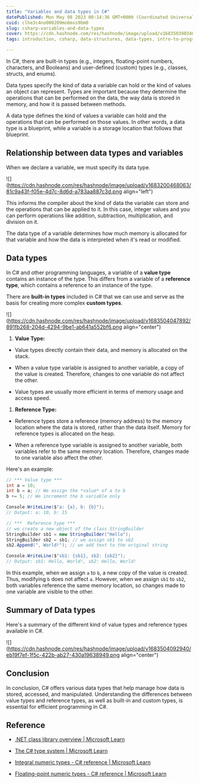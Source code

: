 ```yaml
---
title: "Variables and data types in C#"
datePublished: Mon May 08 2023 00:14:36 GMT+0000 (Coordinated Universal Time)
cuid: clhe3c4no000209mo6mxs9bm0
slug: csharp-variables-and-data-types
cover: https://cdn.hashnode.com/res/hashnode/image/upload/v1683503903409/fa09a568-892e-4409-965e-440d0016b15d.png
tags: introduction, csharp, data-structures, data-types, intro-to-programming

---
```


In C#, there are built-in types (e.g., integers, floating-point numbers, characters, and Booleans) and user-defined (custom) types (e.g., classes, structs, and enums).

Data types specify the kind of data a variable can hold or the kind of values an object can represent. Types are important because they determine the operations that can be performed on the data, the way data is stored in memory, and how it is passed between methods.

A data type defines the kind of values a variable can hold and the operations that can be performed on those values. In other words, a data type is a blueprint, while a variable is a storage location that follows that blueprint.

## Relationship between data types and variables

When we declare a variable, we must specify its data type.

![](https://cdn.hashnode.com/res/hashnode/image/upload/v1683200468063/81c9a43f-f05e-4d7c-8d6d-a783aa887c3d.png align="left")

This informs the compiler about the kind of data the variable can store and the operations that can be applied to it. In this case, integer values and you can perform operations like addition, subtraction, multiplication, and division on it.

The data type of a variable determines how much memory is allocated for that variable and how the data is interpreted when it's read or modified.

## Data types

In C# and other programming languages, a variable of a **value type** contains an instance of the type. This differs from a variable of a **reference type**, which contains a reference to an instance of the type.

There are **built-in types** included in C# that we can use and serve as the basis for creating more complex **custom types**.

![](https://cdn.hashnode.com/res/hashnode/image/upload/v1683504047892/891fb268-204d-4294-9be1-ab641a552bf6.png align="center")

1. **Value Type:**
    

* Value types directly contain their data, and memory is allocated on the stack.
    
* When a value type variable is assigned to another variable, a copy of the value is created. Therefore, changes to one variable do not affect the other.
    
* Value types are usually more efficient in terms of memory usage and access speed.
    

1. **Reference Type:**
    

* Reference types store a reference (memory address) to the memory location where the data is stored, rather than the data itself. Memory for reference types is allocated on the heap.
    
* When a reference type variable is assigned to another variable, both variables refer to the same memory location. Therefore, changes made to one variable also affect the other.
    

Here's an example:

```csharp
// *** Value type ***
int a = 10;
int b = a; // We assign the *value* of a to b
b += 5; // We increment the b variable only

Console.WriteLine($"a: {a}, b: {b}"); 
// Output: a: 10, b: 15 

// ***  Reference type ***
// we create a new object of the class StringBuilder
StringBuilder sb1 = new StringBuilder("Hello");
StringBuilder sb2 = sb1; // we assign sb1 to sb2
sb2.Append(", World!"); // we add text to the original string

Console.WriteLine($"sb1: {sb1}, sb2: {sb2}"); 
// Output: sb1: Hello, World!, sb2: Hello, World!
```

In this example, when we assign `a` to `b`, a new copy of the value is created. Thus, modifying `b` does not affect `a`. However, when we assign `sb1` to `sb2`, both variables reference the same memory location, so changes made to one variable are visible to the other.

## Summary of Data types

Here's a summary of the different kind of value types and reference types available in C#.

![](https://cdn.hashnode.com/res/hashnode/image/upload/v1683504092940/eb19f7ef-1f5c-422b-ab27-430a19638949.png align="center")

## Conclusion

In conclusion, C# offers various data types that help manage how data is stored, accessed, and manipulated. Understanding the differences between value types and reference types, as well as built-in and custom types, is essential for efficient programming in C#.

## Reference

* [.NET class library overview | Microsoft Learn](https://learn.microsoft.com/en-us/dotnet/standard/class-library-overview)
    
* [The C# type system | Microsoft Learn](https://learn.microsoft.com/en-us/dotnet/csharp/fundamentals/types/)
    
* [Integral numeric types - C# reference | Microsoft Learn](https://learn.microsoft.com/en-us/dotnet/csharp/language-reference/builtin-types/integral-numeric-types)
    
* [Floating-point numeric types - C# reference | Microsoft Learn](https://learn.microsoft.com/en-us/dotnet/csharp/language-reference/builtin-types/floating-point-numeric-types)